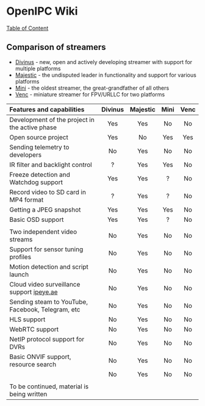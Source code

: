 # OpenIPC Wiki
[Table of Content](../README.md)

Comparison of streamers
-----------------------

- [Divinus](https://github.com/OpenIPC/divinus) - new, open and actively developing streamer with support for multiple platforms
- [Majestic](https://github.com/OpenIPC/majestic) - the undisputed leader in functionality and support for various platforms
- [Mini](https://github.com/OpenIPC/mini) - the oldest streamer, the great-grandfather of all others
- [Venc](https://github.com/OpenIPC/silicon_research/tree/master/venc) - miniature streamer for FPV/URLLC for two platforms

| Features and capabilities                               | Divinus  | Majestic | Mini     | Venc     |
|:--------------------------------------------------------|:--------:|:--------:|:--------:|:--------:|
| Development of the project in the active phase          | Yes      | Yes      | No       | No       |
| Open source project                                     | Yes      | No       | Yes      | Yes      |
| Sending telemetry to developers                         | No       | Yes      | No       | No       |
| IR filter and backlight control                         | ?        | Yes      | Yes      | No       |
| Freeze detection and Watchdog support                   | Yes      | Yes      | ?        | No       |
| Record video to SD card in MP4 format                   | ?        | Yes      | ?        | No       |
| Getting a JPEG snapshot                                 | Yes      | Yes      | Yes      | No       |
| Basic OSD support                                       | Yes      | Yes      | ?        | No       | 
|                                                         |          |          |          |          |
| Two independent video streams                           | No       | Yes      | No       | No       |
| Support for sensor tuning profiles                      | No       | Yes      | No       | No       |
| Motion detection and script launch                      | No       | Yes      | No       | No       |
| Cloud video surveillance support [ipeye.ae](https://ipeye.ae) | No | Yes      | No       | No       |
| Sending steam to YouTube, Facebook, Telegram, etc       | No       | Yes      | No       | No       |
| HLS support                                             | No       | Yes      | No       | No       |
| WebRTC support                                          | No       | Yes      | No       | No       |
| NetIP protocol support for DVRs                         | No       | Yes      | No       | No       |
| Basic ONVIF support, resource search                    | No       | Yes      | No       | No       |
|                                                         | No       | Yes      | No       | No       |
|                                                         |          |          |          |          |
| To be continued, material is being written              |          |          |          |          |
